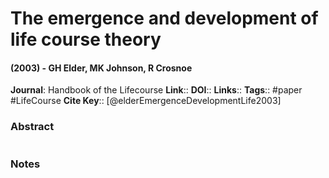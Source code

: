# The emergence and development of life course theory
#### (2003) - GH Elder, MK Johnson, R Crosnoe
**Journal**: Handbook of the Lifecourse
**Link**:: 
**DOI**:: 
**Links**:: 
**Tags**:: #paper #LifeCourse 
**Cite Key**:: [@elderEmergenceDevelopmentLife2003]

### Abstract

```

```

### Notes

